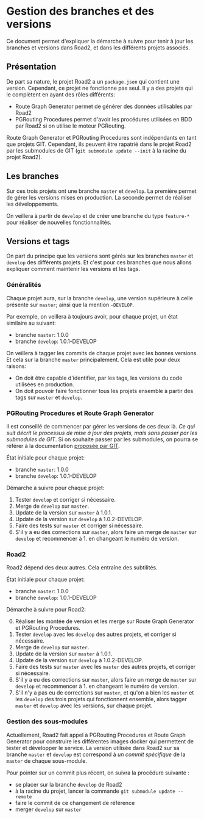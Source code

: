 # Gestion des branches et des versions

Ce document permet d'expliquer la démarche à suivre pour tenir à jour les branches et versions dans Road2, et dans les différents projets associés. 

## Présentation 

De part sa nature, le projet Road2 a un `package.json` qui contient une version. Cependant, ce projet ne fonctionne pas seul. Il y a des projets qui le complètent en ayant des rôles différents: 
- Route Graph Generator permet de générer des données utilisables par Road2
- PGRouting Procedures permet d'avoir les procédures utilisées en BDD par Road2 si on utilise le moteur PGRouting. 

Route Graph Generator et PGRouting Procedures sont indépendants en tant que projets GIT. Cependant, ils peuvent être rapatrié dans le projet Road2 par les submodules de GIT (`git submodule update --init` à la racine du projet Road2).

## Les branches

Sur ces trois projets ont une branche `master` et `develop`. La première permet de gérer les versions mises en production. La seconde permet de réaliser les développements. 

On veillera à partir de `develop` et de créer une branche du type `feature-*` pour réaliser de nouvelles fonctionnalités. 

## Versions et tags

On part du principe que les versions sont gérés sur les branches `master` et `develop` des différents projets. Et c'est pour ces branches que nous allons expliquer comment maintenir les versions et les tags. 

### Généralités 

Chaque projet aura, sur la branche `develop`, une version supérieure à celle présente sur `master`; ainsi que la mention `-DEVELOP`. 

Par exemple, on veillera à toujours avoir, pour chaque projet, un état similaire au suivant: 
- branche `master`: 1.0.0
- branche `develop`: 1.0.1-DEVELOP

On veillera à tagger les commits de chaque projet avec les bonnes versions. Et cela sur la branche `master` principalement. Cela est utile pour deux raisons: 
- On doit être capable d'identifier, par les tags, les versions du code utilisées en production. 
- On doit pouvoir faire fonctionner tous les projets ensemble à partir des tags sur `master` et `develop`. 

### PGRouting Procedures et Route Graph Generator

Il est conseillé de commencer par gérer les versions de ces deux là. *Ce qui suit décrit le processus de mise à jour des projets, mais sans passer par les submodules de GIT*. Si on souhaite passer par les submodules, on pourra se référer à la documentation [proposée par GIT](https://git-scm.com/book/fr/v2/Utilitaires-Git-Sous-modules).

État initiale pour chaque projet: 

- branche `master`: 1.0.0
- branche `develop`: 1.0.1-DEVELOP

Démarche à suivre pour chaque projet:

1. Tester `develop` et corriger si nécessaire.
2. Merge de `develop` sur `master`.
3. Update de la version sur `master` à 1.0.1.
4. Update de la version sur `develop` à 1.0.2-DEVELOP.
5. Faire des tests sur `master` et corriger si nécessaire.
6. S'il y a eu des corrections sur `master`, alors faire un merge de `master` sur `develop` et recommencer à 1. en changeant le numéro de version.

### Road2 

Road2 dépend des deux autres. Cela entraîne des subtilités. 

État initiale pour chaque projet: 

- branche `master`: 1.0.0
- branche `develop`: 1.0.1-DEVELOP

Démarche à suivre pour Road2:

0. Réaliser les montée de version et les merge sur Route Graph Generator et PGRouting Procedures. 
1. Tester `develop` avec les `develop` des autres projets, et corriger si nécessaire.
2. Merge de `develop` sur `master`.
3. Update de la version sur `master` à 1.0.1.
4. Update de la version sur `develop` à 1.0.2-DEVELOP.
5. Faire des tests sur `master` avec les `master` des autres projets, et corriger si nécessaire.
6. S'il y a eu des corrections sur `master`, alors faire un merge de `master` sur `develop` et recommencer à 1. en changeant le numéro de version.
7. S'il n'y a pas eu de corrections sur `master`, et qu'on a bien les `master` et les `develop` des trois projets qui fonctionnent ensemble, alors tagger `master` et `develop` avec les versions, sur chaque projet.

### Gestion des sous-modules 

Actuellement, Road2 fait appel à PGRouting Procedures et Route Graph Generator pour construire les différentes images docker qui permettent de tester et développer le service. La version utilisée dans Road2 sur sa branche `master` et `develop` est correspond à *un commit spécifique* de la `master` de chaque sous-module. 

Pour pointer sur un commit plus récent, on suivra la procédure suivante : 
- se placer sur la branche `develop` de Road2
- à la racine du projet, lancer la commande `git submodule update --remote`
- faire le commit de ce changement de référence
- merger `develop` sur `master`